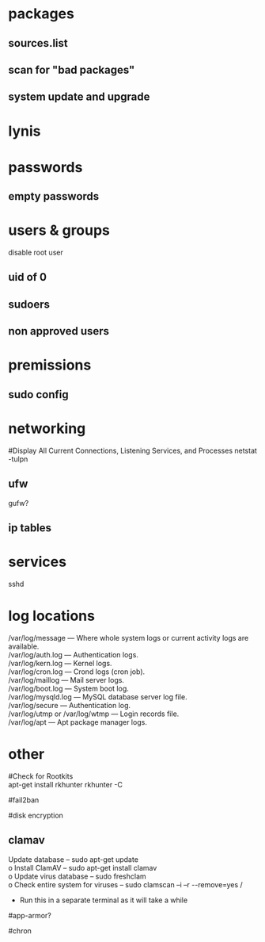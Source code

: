 # packages

## sources.list

## scan for "bad packages"

## system update and upgrade

# lynis

# passwords 

## empty passwords

# users & groups
disable root user

## uid of 0

## sudoers

## non approved users

# premissions

## sudo config

# networking
#Display All Current Connections, Listening Services, and Processes
netstat -tulpn

## ufw
gufw?

## ip tables

# services
sshd

# log locations
/var/log/message — Where whole system logs or current activity logs are available.  
/var/log/auth.log — Authentication logs.  
/var/log/kern.log — Kernel logs.  
/var/log/cron.log — Crond logs (cron job).  
/var/log/maillog — Mail server logs.  
/var/log/boot.log — System boot log.  
/var/log/mysqld.log — MySQL database server log file.  
/var/log/secure — Authentication log.  
/var/log/utmp or /var/log/wtmp — Login records file.  
/var/log/apt — Apt package manager logs.  

# other
#Check for Rootkits  
apt-get install rkhunter
rkhunter -C

#fail2ban

#disk encryption

## clamav
Update database – sudo apt-get update  
o Install ClamAV – sudo apt-get install clamav  
o Update virus database – sudo freshclam  
o Check entire system for viruses – sudo clamscan –i –r --remove=yes /  
- Run this in a separate terminal as it will take a while  

#app-armor?

#chron

